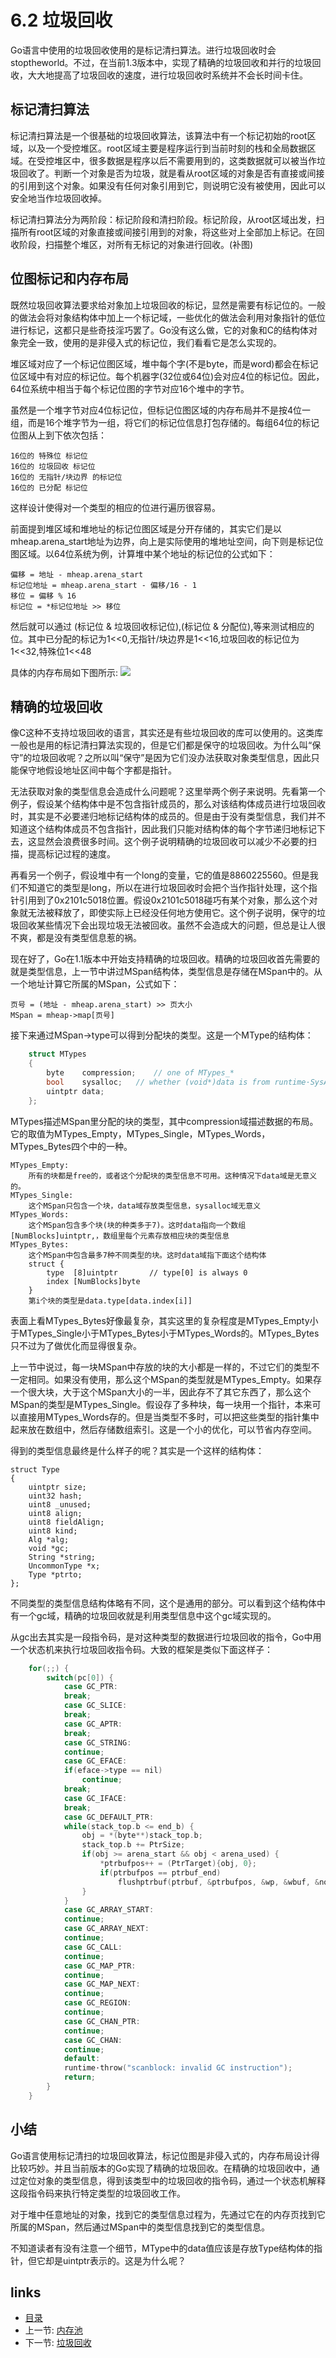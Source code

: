 # 6.2 垃圾回收
 Go语言中使用的垃圾回收使用的是标记清扫算法。进行垃圾回收时会stoptheworld。不过，在当前1.3版本中，实现了精确的垃圾回收和并行的垃圾回收，大大地提高了垃圾回收的速度，进行垃圾回收时系统并不会长时间卡住。

## 标记清扫算法
标记清扫算法是一个很基础的垃圾回收算法，该算法中有一个标记初始的root区域，以及一个受控堆区。root区域主要是程序运行到当前时刻的栈和全局数据区域。在受控堆区中，很多数据是程序以后不需要用到的，这类数据就可以被当作垃圾回收了。判断一个对象是否为垃圾，就是看从root区域的对象是否有直接或间接的引用到这个对象。如果没有任何对象引用到它，则说明它没有被使用，因此可以安全地当作垃圾回收掉。

标记清扫算法分为两阶段：标记阶段和清扫阶段。标记阶段，从root区域出发，扫描所有root区域的对象直接或间接引用到的对象，将这些对上全部加上标记。在回收阶段，扫描整个堆区，对所有无标记的对象进行回收。(补图)

## 位图标记和内存布局
既然垃圾回收算法要求给对象加上垃圾回收的标记，显然是需要有标记位的。一般的做法会将对象结构体中加上一个标记域，一些优化的做法会利用对象指针的低位进行标记，这都只是些奇技淫巧罢了。Go没有这么做，它的对象和C的结构体对象完全一致，使用的是非侵入式的标记位，我们看看它是怎么实现的。

堆区域对应了一个标记位图区域，堆中每个字(不是byte，而是word)都会在标记位区域中有对应的标记位。每个机器字(32位或64位)会对应4位的标记位。因此，64位系统中相当于每个标记位图的字节对应16个堆中的字节。

虽然是一个堆字节对应4位标记位，但标记位图区域的内存布局并不是按4位一组，而是16个堆字节为一组，将它们的标记位信息打包存储的。每组64位的标记位图从上到下依次包括：

	16位的 特殊位 标记位
	16位的 垃圾回收 标记位
	16位的 无指针/块边界 的标记位
	16位的 已分配 标记位

这样设计使得对一个类型的相应的位进行遍历很容易。

前面提到堆区域和堆地址的标记位图区域是分开存储的，其实它们是以mheap.arena_start地址为边界，向上是实际使用的堆地址空间，向下则是标记位图区域。以64位系统为例，计算堆中某个地址的标记位的公式如下：

	偏移 = 地址 - mheap.arena_start
	标记位地址 = mheap.arena_start - 偏移/16 - 1
	移位 = 偏移 % 16
	标记位 = *标记位地址 >> 移位

然后就可以通过 (标记位 & 垃圾回收标记位),(标记位 & 分配位),等来测试相应的位。其中已分配的标记为1<<0,无指针/块边界是1<<16,垃圾回收的标记位为1<<32,特殊位1<<48

具体的内存布局如下图所示:
![](images/6.2.gc_bitmap.jpg?raw=true)

## 精确的垃圾回收
像C这种不支持垃圾回收的语言，其实还是有些垃圾回收的库可以使用的。这类库一般也是用的标记清扫算法实现的，但是它们都是保守的垃圾回收。为什么叫“保守”的垃圾回收呢？之所以叫“保守”是因为它们没办法获取对象类型信息，因此只能保守地假设地址区间中每个字都是指针。

无法获取对象的类型信息会造成什么问题呢？这里举两个例子来说明。先看第一个例子，假设某个结构体中是不包含指针成员的，那么对该结构体成员进行垃圾回收时，其实是不必要递归地标记结构体的成员的。但是由于没有类型信息，我们并不知道这个结构体成员不包含指针，因此我们只能对结构体的每个字节递归地标记下去，这显然会浪费很多时间。这个例子说明精确的垃圾回收可以减少不必要的扫描，提高标记过程的速度。

再看另一个例子，假设堆中有一个long的变量，它的值是8860225560。但是我们不知道它的类型是long，所以在进行垃圾回收时会把个当作指针处理，这个指针引用到了0x2101c5018位置。假设0x2101c5018碰巧有某个对象，那么这个对象就无法被释放了，即使实际上已经没任何地方使用它。这个例子说明，保守的垃圾回收某些情况下会出现垃圾无法被回收。虽然不会造成大的问题，但总是让人很不爽，都是没有类型信息惹的祸。

现在好了，Go在1.1版本中开始支持精确的垃圾回收。精确的垃圾回收首先需要的就是类型信息，上一节中讲过MSpan结构体，类型信息是存储在MSpan中的。从一个地址计算它所属的MSpan，公式如下：

	页号 = (地址 - mheap.arena_start) >> 页大小
	MSpan = mheap->map[页号]

接下来通过MSpan->type可以得到分配块的类型。这是一个MType的结构体：

```C
	struct MTypes
	{
		byte	compression;	// one of MTypes_*
		bool	sysalloc;	// whether (void*)data is from runtime·SysAlloc
		uintptr	data;
	};
```

MTypes描述MSpan里分配的块的类型，其中compression域描述数据的布局。它的取值为MTypes_Empty，MTypes_Single，MTypes_Words，MTypes_Bytes四个中的一种。

	MTypes_Empty:
		所有的块都是free的，或者这个分配块的类型信息不可用。这种情况下data域是无意义的。
	MTypes_Single:
		这个MSpan只包含一个块，data域存放类型信息，sysalloc域无意义
	MTypes_Words:
		这个MSpan包含多个块(块的种类多于7)。这时data指向一个数组[NumBlocks]uintptr,，数组里每个元素存放相应块的类型信息
	MTypes_Bytes:
		这个MSpan中包含最多7种不同类型的块。这时data域指下面这个结构体
		struct {
			type  [8]uintptr       // type[0] is always 0
			index [NumBlocks]byte
		}
		第i个块的类型是data.type[data.index[i]]

表面上看MTypes_Bytes好像最复杂，其实这里的复杂程度是MTypes_Empty小于MTypes_Single小于MTypes_Bytes小于MTypes_Words的。MTypes_Bytes只不过为了做优化而显得很复杂。

上一节中说过，每一块MSpan中存放的块的大小都是一样的，不过它们的类型不一定相同。如果没有使用，那么这个MSpan的类型就是MTypes_Empty。如果存一个很大块，大于这个MSpan大小的一半，因此存不了其它东西了，那么这个MSpan的类型是MTypes_Single。假设存了多种块，每一块用一个指针，本来可以直接用MTypes_Words存的。但是当类型不多时，可以把这些类型的指针集中起来放在数组中，然后存储数组索引。这是一个小的优化，可以节省内存空间。

得到的类型信息最终是什么样子的呢？其实是一个这样的结构体：

	struct Type
	{
		uintptr size;
		uint32 hash;
		uint8 _unused;
		uint8 align;
		uint8 fieldAlign;
		uint8 kind;
		Alg *alg;
		void *gc;
		String *string;
		UncommonType *x;
		Type *ptrto;
	};

不同类型的类型信息结构体略有不同，这个是通用的部分。可以看到这个结构体中有一个gc域，精确的垃圾回收就是利用类型信息中这个gc域实现的。

从gc出去其实是一段指令码，是对这种类型的数据进行垃圾回收的指令，Go中用一个状态机来执行垃圾回收指令码。大致的框架是类似下面这样子：

```C
	for(;;) {
		switch(pc[0]) {
			case GC_PTR:
			break;
			case GC_SLICE:
			break;
			case GC_APTR:
			break;
			case GC_STRING:
			continue;
			case GC_EFACE:
			if(eface->type == nil)
				continue;
			break;
			case GC_IFACE:
			break;
			case GC_DEFAULT_PTR:
			while(stack_top.b <= end_b) {
				obj = *(byte**)stack_top.b;
				stack_top.b += PtrSize;
				if(obj >= arena_start && obj < arena_used) {
					*ptrbufpos++ = (PtrTarget){obj, 0};
					if(ptrbufpos == ptrbuf_end)
						flushptrbuf(ptrbuf, &ptrbufpos, &wp, &wbuf, &nobj);
				}
			}
			case GC_ARRAY_START:
			continue;
			case GC_ARRAY_NEXT:
			continue;
			case GC_CALL:
			continue;
			case GC_MAP_PTR:
			continue;
			case GC_MAP_NEXT:
			continue;
			case GC_REGION:
			continue;
			case GC_CHAN_PTR:
			continue;
			case GC_CHAN:
			continue;
			default:
			runtime·throw("scanblock: invalid GC instruction");
			return;
		}
	}
```

## 小结

Go语言使用标记清扫的垃圾回收算法，标记位图是非侵入式的，内存布局设计得比较巧妙。并且当前版本的Go实现了精确的垃圾回收。在精确的垃圾回收中，通过定位对象的类型信息，得到该类型中的垃圾回收的指令码，通过一个状态机解释这段指令码来执行特定类型的垃圾回收工作。

对于堆中任意地址的对象，找到它的类型信息过程为，先通过它在的内存页找到它所属的MSpan，然后通过MSpan中的类型信息找到它的类型信息。

不知道读者有没有注意一个细节，MType中的data值应该是存放Type结构体的指针，但它却是uintptr表示的。这是为什么呢？

## links
 * [目录](<preface.md>)
 * 上一节: [内存池](<06.1.md>)
 * 下一节: [垃圾回收](<06.3.md>)
